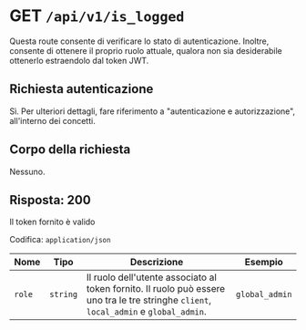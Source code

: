 # GET `/api/v1/is_logged`

Questa route consente di verificare lo stato di autenticazione. Inoltre, consente di ottenere il proprio ruolo attuale, qualora non sia desiderabile ottenerlo estraendolo dal token JWT.

## Richiesta autenticazione

Sì. Per ulteriori dettagli, fare riferimento a "autenticazione e autorizzazione", all'interno dei concetti.
<!-- TODO: passare ad usare la citazione @procedura_autenticazione -->

## Corpo della richiesta

Nessuno.

## Risposta: 200

Il token fornito è valido

Codifica: `application/json`

<!--raw-typst
#figure(
   table(
        columns: (1fr, 1fr, 3fr, 2fr),
        inset: 8pt,
        align: horizon,
        table.header(
            [#text(fill:white)[Nome]],
            [#text(fill:white)[Tipo]],
            [#text(fill:white)[Descrizione]],
            [#text(fill:white)[Esempio]],
        ),
        [`role`], [`string`], [Il ruolo dell'utente associato al token fornito. Il ruolo può essere uno tra le tre stringhe `client`, `local_admin` e `global_admin`.], [`global_admin`],
   ),
   caption: [Risposta di GET `/api/v1/is_logged`],
)
-->

<!--typst-begin-exclude-->
| Nome | Tipo | Descrizione | Esempio |
|------------ |---------- |-------------------------------------------- |----------- |
| `role` | `string` | Il ruolo dell'utente associato al token fornito. Il ruolo può essere uno tra le tre stringhe `client`, `local_admin` e `global_admin`. | `global_admin` |
<!--typst-end-exclude-->
